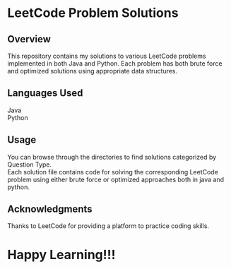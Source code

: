 # LeetCode Problem Solutions
## Overview

This repository contains my solutions to various LeetCode problems implemented in both Java and Python. Each problem has both brute force and optimized solutions using appropriate data structures.

## Languages Used
Java <br>
Python

## Usage
You can browse through the directories to find solutions categorized by Question Type. <br>
Each solution file contains code for solving the corresponding LeetCode problem using either brute force or optimized approaches both in java and python.

## Acknowledgments
Thanks to LeetCode for providing a platform to practice coding skills.


# Happy Learning!!!
